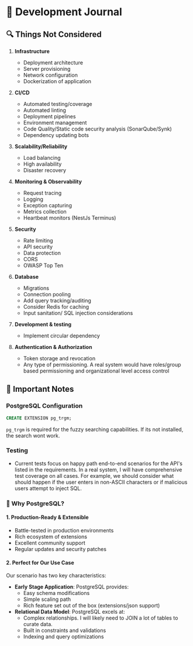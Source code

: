 # 📝 Development Journal

## 🔍 Things Not Considered

1. **Infrastructure**
   - Deployment architecture
   - Server provisioning
   - Network configuration
   - Dockerization of application

2. **CI/CD**
   - Automated testing/coverage
   - Automated linting
   - Deployment pipelines
   - Environment management
   - Code Quality/Static code security analysis (SonarQube/Synk)
   - Dependency updating bots

3. **Scalability/Reliability**
   - Load balancing
   - High availability
   - Disaster recovery

4. **Monitoring & Observability**
   - Request tracing
   - Logging
   - Exception capturing
   - Metrics collection
   - Heartbeat monitors (NestJs Terminus)

5. **Security**
   - Rate limiting
   - API security
   - Data protection
   - CORS
   - OWASP Top Ten

6. **Database**
   - Migrations
   - Connection pooling
   - Add query tracking/auditing
   - Consider Redis for caching
   - Input sanitation/ SQL injection considerations

7. **Development & testing**
   - Implement circular dependency

8. **Authentication & Authorization**
   - Token storage and revocation
   - Any type of permissioning. A real system would have roles/group based permissioning and organizational level access control

## 📌 Important Notes

### PostgreSQL Configuration
```sql
CREATE EXTENSION pg_trgm;
```
`pg_trgm` is required for the fuzzy searching capabilities. If its not installed, the search wont work.

### Testing
- Current tests focus on happy path end-to-end scenarios for the API's listed in the requirements.
In a real system, I will have comprehensive test coverage on all cases.
For example, we should consider what should happen if the user enters in non-ASCII characters or if malicious users attempt to inject SQL.

### 🐘 Why PostgreSQL?

#### 1. Production-Ready & Extensible
- Battle-tested in production environments
- Rich ecosystem of extensions
- Excellent community support
- Regular updates and security patches

#### 2. Perfect for Our Use Case
Our scenario has two key characteristics:
- **Early Stage Application**: PostgreSQL provides:
  - Easy schema modifications
  - Simple scaling path
  - Rich feature set out of the box (extensions/json support)
- **Relational Data Model**: PostgreSQL excels at:
  - Complex relationships. I will likely need to JOIN a lot of tables to curate data.
  - Built in constraints and validations
  - Indexing and query optimizations
